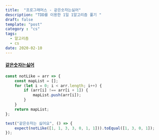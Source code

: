 ```yaml
---
title:  "프로그래머스 - 같은숫자는싫어"
description: "TDD를 이용한 1일 1알고리즘 풀기 "
draft: false
template: "post"
category : "cs" 
tags:
  - 알고리즘
  - cs
date: 2020-02-10
---
```

#### [같은숫자는싫어](https://programmers.co.kr/learn/courses/30/lessons/12906)

```js
const notLike = arr => {
    const mapList = [];
    for (let i = 0; i < arr.length; i++) {
        if (arr[i] !== arr[i + 1]) {
            mapList.push(arr[i]);
        }
    }
    return mapList;
};

test("같은숫자는 싫어요", () => {
    expect(notLike([1, 1, 3, 3, 0, 1, 1])).toEqual([1, 3, 0, 1]);
});
```
